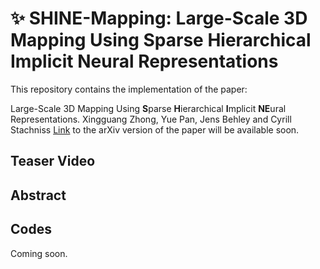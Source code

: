 # ✨ SHINE-Mapping: Large-Scale 3D Mapping Using Sparse Hierarchical Implicit Neural Representations
This repository contains the implementation of the paper:

Large-Scale 3D Mapping Using **S**parse **H**ierarchical **I**mplicit **NE**ural Representations.
Xingguang Zhong, Yue Pan, Jens Behley and Cyrill Stachniss
[Link]() to the arXiv version of the paper will be available soon.

## Teaser Video


## Abstract


## Codes
Coming soon.






